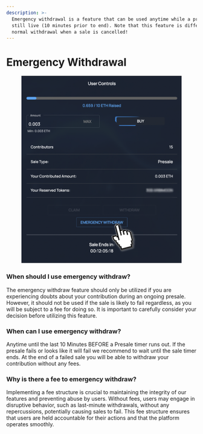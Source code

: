 ```yaml
---
description: >-
  Emergency withdrawal is a feature that can be used anytime while a presale is
  still live (10 minutes prior to end). Note that this feature is different from
  normal withdrawal when a sale is cancelled!
---
```


# Emergency Withdrawal

<figure><img src="../../.gitbook/assets/image (3).png" alt=""><figcaption></figcaption></figure>

### When should I use emergency withdraw?

The emergency withdraw feature should only be utilized if you are experiencing doubts about your contribution during an ongoing presale. However, it should not be used if the sale is likely to fail regardless, as you will be subject to a fee for doing so. It is important to carefully consider your decision before utilizing this feature.

### When can I use emergency withdraw?

Anytime until the last 10 Minutes BEFORE a Presale timer runs out. If the presale fails or looks like it will fail we recommend to wait until the sale timer ends. At the end of a failed sale you will be able to withdraw your contribution without any fees.

### Why is there a fee to emergency withdraw?

Implementing a fee structure is crucial to maintaining the integrity of our features and preventing abuse by users. Without fees, users may engage in disruptive behavior, such as last-minute withdrawals, without any repercussions, potentially causing sales to fail. This fee structure ensures that users are held accountable for their actions and that the platform operates smoothly.

